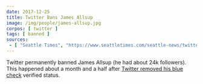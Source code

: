 ```yaml
---
date: 2017-12-25
title: Twitter Bans James Allsup
image: /img/people/james-allsup.jpg
corpos: [ twitter ]
tags: [ banned ]
sources:
 - [ "Seattle Times", "https://www.seattletimes.com/seattle-news/twitter-suspends-james-allsup-wsu-student-and-far-right-provocateur/" ]
---
```


Twitter permanently banned James Allsup (he had about 24k followers).
This happened about a month and a half after [Twitter removed his blue check](https://www.seattletimes.com/seattle-news/wsus-james-allsup-stripped-of-verification-checkmark-on-twitter/) verified status.
